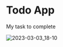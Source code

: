 # Todo App

My task to complete

![2023-03-03_18-10](https://user-images.githubusercontent.com/67952319/222770068-85dd1746-d33d-4c46-8aff-05afd8157cb6.png)
